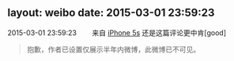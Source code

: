 layout: weibo
date: 2015-03-01 23:59:23
---
<meta name="referrer" content="no-referrer" />

2015-03-01 23:59:23  &nbsp;&nbsp;&nbsp;&nbsp;&nbsp;&nbsp; 来自 <a href="sinaweibo://customweibosource" rel="nofollow">iPhone 5s</a>
还是这篇评论更中肯[good]
>  抱歉，作者已设置仅展示半年内微博，此微博已不可见。 ​​​
